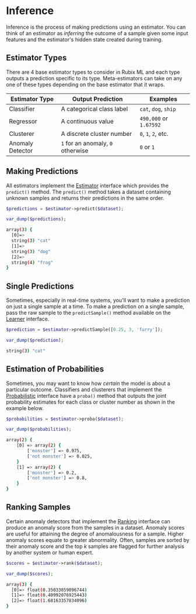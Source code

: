 # Inference
Inference is the process of making predictions using an estimator. You can think of an estimator as *inferring* the outcome of a sample given some input features and the estimator's hidden state created during training.

## Estimator Types
There are 4 base estimator types to consider in Rubix ML and each type outputs a prediction specific to its type. Meta-estimators can take on any one of these types depending on the base estimator that it wraps.

| Estimator Type | Output Prediction | Examples |
|---|---|---|
| Classifier | A categorical class label | `cat`, `dog`, `ship` |
| Regressor | A continuous value | `490,000` or `1.67592` |
| Clusterer | A discrete cluster number | `0`, `1`, `2`, etc. |
| Anomaly Detector | `1` for an anomaly, `0` otherwise | `0` or `1` |

## Making Predictions
All estimators implement the [Estimator](estimator.md) interface which provides the `predict()` method. The `predict()` method takes a dataset containing unknown samples and returns their predictions in the same order.

```php
$predictions = $estimator->predict($dataset);

var_dump($predictions);
```

```sh
array(3) {
  [0]=>
  string(3) "cat"
  [1]=>
  string(3) "dog"
  [2]=>
  string(4) "frog"
}
```

## Single Predictions
Sometimes, especially in real-time systems, you'll want to make a prediction on just a single sample at a time. To make a prediction on a single sample, pass the raw sample to the `predictSample()` method available on the [Learner](learner.md) interface.

```php
$prediction = $estimator->predictSample([0.25, 3, 'furry']);

var_dump($prediction);
```

```sh
string(3) "cat"
```

## Estimation of Probabilities
Sometimes, you may want to know how *certain* the model is about a particular outcome. Classifiers and clusterers that implement the [Probabilistic](https://docs.rubixml.com/en/latest/probabilistic.html) interface have a `proba()` method that outputs the joint probability estimates for each class or cluster number as shown in the example below.

```php
$probabilities = $estimator->proba($dataset);  

var_dump($probabilities);
```

```sh
array(2) {
	[0] => array(2) {
		['monster'] => 0.975,
		['not monster'] => 0.025,
	}
	[1] => array(2) {
		['monster'] => 0.2,
		['not monster'] => 0.8,
	}
}
```

## Ranking Samples
Certain anomaly detectors that implement the [Ranking](https://docs.rubixml.com/en/latest/ranking.html) interface can produce an anomaly score from the samples in a dataset. Anomaly scores are useful for attaining the degree of anomalousness for a sample. Higher anomaly scores equate to greater abnormality. Often, samples are sorted by their anomaly score and the top *k* samples are flagged for further analysis by another system or human expert.

```php
$scores = $estimator->rank($dataset);

var_dump($scores);
```

```sh
array(3) {
  [0]=> float(0.35033859096744)
  [1]=> float(0.40992076925443)
  [2]=> float(1.68163357834096)
}
```